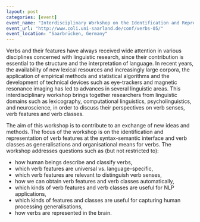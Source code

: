 ```yaml
---
layout: post
categories: [event]
event_name: "Interdisciplinary Workshop on the Identification and Representation of Verb Features and Verb Classes"
event_url: "http://www.coli.uni-saarland.de/conf/verbs-05/"
event_location: "Saarbrücken, Germany"
---
```

Verbs and their features have always received wide attention in various disciplines concerned with linguistic research, since their contribution is essential to the structure and the interpretation of language. In recent years, the availability of new lexical resources and increasingly large corpora, the application of empirical methods and statistical algorithms and the development of technical devices such as eye-trackers and magnetic resonance imaging has led to advances in several linguistic areas. This interdisciplinary workshop brings together researchers from linguistic domains such as lexicography, computational linguistics, psycholinguistics, and neuroscience, in order to discuss their perspectives on verb senses, verb features and verb classes.

The aim of this workshop is to contribute to an exchange of new ideas and methods. The focus of the workshop is on the identification and representation of verb features at the syntax-semantic interface and verb classes as generalisations and organisational means for verbs. The workshop addresses questions such as (but not restricted to):

* how human beings describe and classify verbs,
* which verb features are universal vs. language-specific,
* which verb features are relevant to distinguish verb senses,
* how we can obtain verb features and verb classes automatically,
* which kinds of verb features and verb classes are useful for NLP applications,
* which kinds of features and classes are useful for capturing human processing generalisations,
* how verbs are represented in the brain.